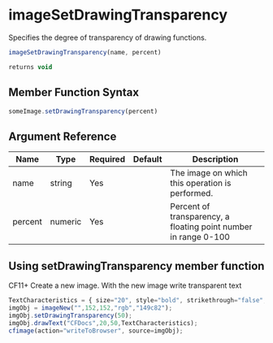 # imageSetDrawingTransparency

 Specifies the degree of transparency of drawing functions.

```javascript
imageSetDrawingTransparency(name, percent)
```

```javascript
returns void
```

## Member Function Syntax

```javascript
someImage.setDrawingTransparency(percent)
```

## Argument Reference

| Name | Type | Required | Default | Description |
| --- | --- | --- | --- | --- |
| name | string | Yes |  | The image on which this operation is performed. |
| percent | numeric | Yes |  | Percent of transparency, a floating point number in range 0-100 |

## Using setDrawingTransparency member function

CF11+ Create a new image. With the new image write transparent text

```javascript
TextCharacteristics = { size="20", style="bold", strikethrough="false", underline="false"};
imgObj = imageNew("",152,152,"rgb","149c82");
imgObj.setDrawingTransparency(50);
imgObj.drawText("CFDocs",20,50,TextCharacteristics);
cfimage(action="writeToBrowser", source=imgObj);
```
